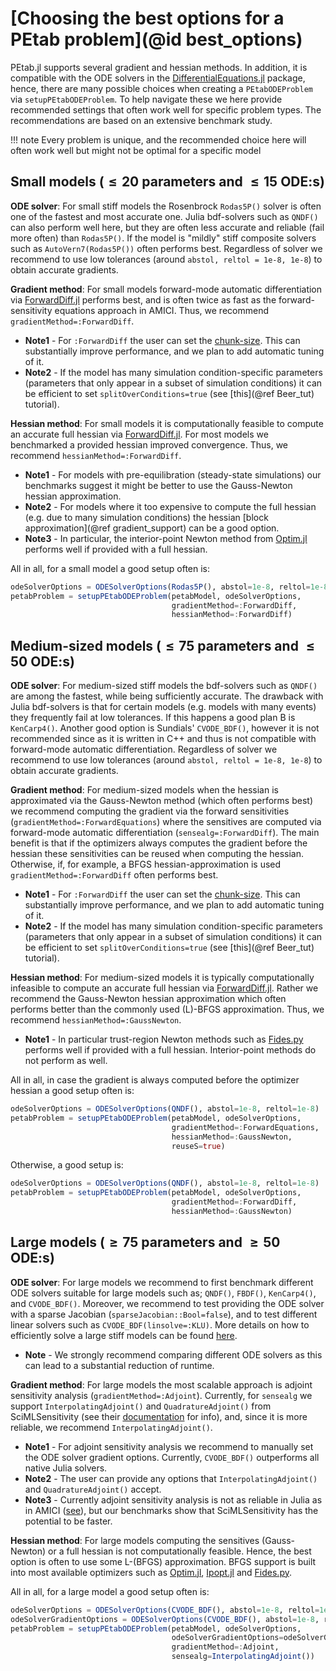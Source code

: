 # [Choosing the best options for a PEtab problem](@id best_options)

PEtab.jl supports several gradient and hessian methods. In addition, it is compatible with the ODE solvers in the [DifferentialEquations.jl](https://github.com/SciML/DifferentialEquations.jl) package, hence, there are many possible choices when creating a `PEtabODEProblem` via `setupPEtabODEProblem`. To help navigate these we here provide recommended settings that often work well for specific problem types. The recommendations are based on an extensive benchmark study.

!!! note
    Every problem is unique, and the recommended choice here will often work well but might not be optimal for a specific model

## Small models ($\leq 20$ parameters and $\leq 15$ ODE:s)

**ODE solver**: For small stiff models the Rosenbrock `Rodas5P()` solver is often one of the fastest and most accurate one. Julia bdf-solvers such as `QNDF()` can also perform well here, but they are often less accurate and reliable (fail more often) than `Rodas5P()`. If the model is "mildly" stiff composite solvers such as `AutoVern7(Rodas5P())` often performs best. Regardless of solver we recommend to use low tolerances (around `abstol, reltol = 1e-8, 1e-8`) to obtain accurate gradients.

**Gradient method**: For small models forward-mode automatic differentiation via [ForwardDiff.jl](https://github.com/JuliaDiff/ForwardDiff.jl) performs best, and is often twice as fast as the forward-sensitivity equations approach in AMICI. Thus, we recommend `gradientMethod=:ForwardDiff`.

* **Note1** - For `:ForwardDiff` the user can set the [chunk-size](https://juliadiff.org/ForwardDiff.jl/stable/). This can substantially improve performance, and we plan to add automatic tuning of it.
* **Note2** - If the model has many simulation condition-specific parameters (parameters that only appear in a subset of simulation conditions) it can be efficient to set `splitOverConditions=true` (see [this](@ref Beer_tut) tutorial).

**Hessian method**: For small models it is computationally feasible to compute an accurate full hessian via [ForwardDiff.jl](https://github.com/JuliaDiff/ForwardDiff.jl). For most models we benchmarked a provided hessian improved convergence. Thus, we recommend `hessianMethod=:ForwardDiff`.

* **Note1** - For models with pre-equilibration (steady-state simulations) our benchmarks suggest it might be better to use the Gauss-Newton hessian approximation.
* **Note2** - For models where it too expensive to compute the full hessian (e.g. due to many simulation conditions) the hessian [block approximation](@ref gradient_support) can be a good option.
* **Note3** - In particular, the interior-point Newton method from [Optim.jl](https://github.com/JuliaNLSolvers/Optim.jl) performs well if provided with a full hessian.

All in all, for a small model a good setup often is:

```julia
odeSolverOptions = ODESolverOptions(Rodas5P(), abstol=1e-8, reltol=1e-8)
petabProblem = setupPEtabODEProblem(petabModel, odeSolverOptions, 
                                    gradientMethod=:ForwardDiff, 
                                    hessianMethod=:ForwardDiff)
```

## Medium-sized models ($\leq 75$ parameters and $\leq 50$ ODE:s)

**ODE solver**: For medium-sized stiff models the bdf-solvers such as `QNDF()` are among the fastest, while being sufficiently accurate. The drawback with Julia bdf-solvers is that for certain models (e.g. models with many events) they frequently fail at low tolerances. If this happens a good plan B is `KenCarp4()`. Another good option is Sundials' `CVODE_BDF()`, however it is not recommended since as it is written in C++ and thus is not compatible with forward-mode automatic differentiation. Regardless of solver we recommend to use low tolerances (around `abstol, reltol = 1e-8, 1e-8`) to obtain accurate gradients.

**Gradient method**: For medium-sized models when the hessian is approximated via the Gauss-Newton method (which often performs best) we recommend computing the gradient via the forward sensitivities (`gradientMethod=:ForwardEquations`) where the sensitives are computed via forward-mode automatic differentiation (`sensealg=:ForwardDiff`). The main benefit is that if the optimizers always computes the gradient before the hessian these sensitivities can be reused when computing the hessian. Otherwise, if, for example, a BFGS hessian-approximation is used `gradientMethod=:ForwardDiff` often performs best.

* **Note1** - For `:ForwardDiff` the user can set the [chunk-size](https://juliadiff.org/ForwardDiff.jl/stable/). This can substantially improve performance, and we plan to add automatic tuning of it.
* **Note2** - If the model has many simulation condition-specific parameters (parameters that only appear in a subset of simulation conditions) it can be efficient to set `splitOverConditions=true` (see [this](@ref Beer_tut) tutorial).

**Hessian method**: For medium-sized models it is typically computationally infeasible to compute an accurate full hessian via [ForwardDiff.jl](https://github.com/JuliaDiff/ForwardDiff.jl). Rather we recommend the Gauss-Newton hessian approximation which often performs better than the commonly used (L)-BFGS approximation. Thus, we recommend `hessianMethod=:GaussNewton`.

* **Note1** - In particular trust-region Newton methods such as [Fides.py](https://github.com/fides-dev/fides) performs well if provided with a full hessian. Interior-point methods do not perform as well.

All in all, in case the gradient is always computed before the optimizer hessian a good setup often is:

```julia
odeSolverOptions = ODESolverOptions(QNDF(), abstol=1e-8, reltol=1e-8)
petabProblem = setupPEtabODEProblem(petabModel, odeSolverOptions, 
                                    gradientMethod=:ForwardEquations, 
                                    hessianMethod=:GaussNewton, 
                                    reuseS=true)
```

Otherwise, a good setup is:

```julia
odeSolverOptions = ODESolverOptions(QNDF(), abstol=1e-8, reltol=1e-8)
petabProblem = setupPEtabODEProblem(petabModel, odeSolverOptions, 
                                    gradientMethod=:ForwardDiff, 
                                    hessianMethod=:GaussNewton)
```

## Large models ($\geq 75$ parameters and $\geq 50$ ODE:s)

**ODE solver**: For large models we recommend to first benchmark different ODE solvers suitable for large models such as; `QNDF()`, `FBDF()`, `KenCarp4()`, and `CVODE_BDF()`. Moreover, we recommend to test providing the ODE solver with a sparse Jacobian (`sparseJacobian::Bool=false`), and to test different linear solvers such as `CVODE_BDF(linsolve=:KLU)`. More details on how to efficiently solve a large stiff models can be found [here](https://docs.sciml.ai/DiffEqDocs/stable/tutorials/advanced_ode_example/).

* **Note** - We strongly recommend comparing different ODE solvers as this can lead to a substantial reduction of runtime.

**Gradient method**: For large models the most scalable approach is adjoint sensitivity analysis (`gradientMethod=:Adjoint`). Currently, for `sensealg` we support `InterpolatingAdjoint()` and `QuadratureAdjoint()` from SciMLSensitivity (see their [documentation](https://github.com/SciML/SciMLSensitivity.jl) for info), and, since it is more reliable, we recommend `InterpolatingAdjoint()`.

* **Note1** - For adjoint sensitivity analysis we recommend to manually set the ODE solver gradient options. Currently, `CVODE_BDF()` outperforms all native Julia solvers.
* **Note2** - The user can provide any options that `InterpolatingAdjoint()` and `QuadratureAdjoint()` accept.
* **Note3** - Currently adjoint sensitivity analysis is not as reliable in Julia as in AMICI ([see](https://github.com/SciML/SciMLSensitivity.jl/issues/795)), but our benchmarks show that SciMLSensitivity has the potential to be faster.

**Hessian method**: For large models computing the sensitives (Gauss-Newton) or a full hessian is not computationally feasible. Hence, the best option is often to use some L-(BFGS) approximation. BFGS support is built into most available optimizers such as [Optim.jl](https://github.com/JuliaNLSolvers/Optim.jl), [Ipopt.jl](https://github.com/jump-dev/Ipopt.jl) and [Fides.py](https://github.com/fides-dev/fides).

All in all, for a large model a good setup often is:

```julia
odeSolverOptions = ODESolverOptions(CVODE_BDF(), abstol=1e-8, reltol=1e-8) 
odeSolverGradientOptions = ODESolverOptions(CVODE_BDF(), abstol=1e-8, reltol=1e-8) 
petabProblem = setupPEtabODEProblem(petabModel, odeSolverOptions, 
                                    odeSolverGradientOptions=odeSolverGradientOptions,
                                    gradientMethod=:Adjoint, 
                                    sensealg=InterpolatingAdjoint()) 
```

